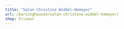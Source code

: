 ```yaml
---
title: "Salon Christina Widdel-Homeyer"
url: /barsinghausen/salon-christina-widdel-homeyer/
shop: Friseur
---
```

